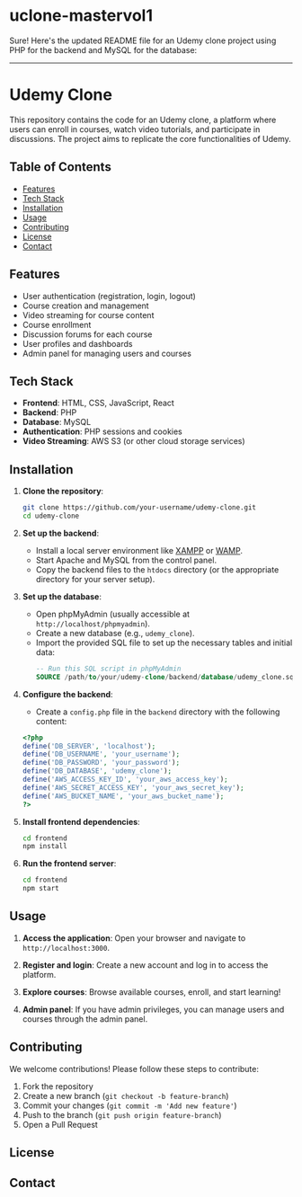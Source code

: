 # uclone-mastervol1
Sure! Here's the updated README file for an Udemy clone project using PHP for the backend and MySQL for the database:

---

# Udemy Clone

This repository contains the code for an Udemy clone, a platform where users can enroll in courses, watch video tutorials, and participate in discussions. The project aims to replicate the core functionalities of Udemy.

## Table of Contents

- [Features](#features)
- [Tech Stack](#tech-stack)
- [Installation](#installation)
- [Usage](#usage)
- [Contributing](#contributing)
- [License](#license)
- [Contact](#contact)

## Features

- User authentication (registration, login, logout)
- Course creation and management
- Video streaming for course content
- Course enrollment
- Discussion forums for each course
- User profiles and dashboards
- Admin panel for managing users and courses

## Tech Stack

- **Frontend**: HTML, CSS, JavaScript, React
- **Backend**: PHP
- **Database**: MySQL
- **Authentication**: PHP sessions and cookies
- **Video Streaming**: AWS S3 (or other cloud storage services)

## Installation

1. **Clone the repository**:
    ```bash
    git clone https://github.com/your-username/udemy-clone.git
    cd udemy-clone
    ```

2. **Set up the backend**:
    - Install a local server environment like [XAMPP](https://www.apachefriends.org/index.html) or [WAMP](http://www.wampserver.com/en/).
    - Start Apache and MySQL from the control panel.
    - Copy the backend files to the `htdocs` directory (or the appropriate directory for your server setup).

3. **Set up the database**:
    - Open phpMyAdmin (usually accessible at `http://localhost/phpmyadmin`).
    - Create a new database (e.g., `udemy_clone`).
    - Import the provided SQL file to set up the necessary tables and initial data:
      ```sql
      -- Run this SQL script in phpMyAdmin
      SOURCE /path/to/your/udemy-clone/backend/database/udemy_clone.sql;
      ```

4. **Configure the backend**:
    - Create a `config.php` file in the `backend` directory with the following content:
    ```php
    <?php
    define('DB_SERVER', 'localhost');
    define('DB_USERNAME', 'your_username');
    define('DB_PASSWORD', 'your_password');
    define('DB_DATABASE', 'udemy_clone');
    define('AWS_ACCESS_KEY_ID', 'your_aws_access_key');
    define('AWS_SECRET_ACCESS_KEY', 'your_aws_secret_key');
    define('AWS_BUCKET_NAME', 'your_aws_bucket_name');
    ?>
    ```

5. **Install frontend dependencies**:
    ```bash
    cd frontend
    npm install
    ```

6. **Run the frontend server**:
    ```bash
    cd frontend
    npm start
    ```

## Usage

1. **Access the application**:
    Open your browser and navigate to `http://localhost:3000`.

2. **Register and login**:
    Create a new account and log in to access the platform.

3. **Explore courses**:
    Browse available courses, enroll, and start learning!

4. **Admin panel**:
    If you have admin privileges, you can manage users and courses through the admin panel.

## Contributing

We welcome contributions! Please follow these steps to contribute:

1. Fork the repository
2. Create a new branch (`git checkout -b feature-branch`)
3. Commit your changes (`git commit -m 'Add new feature'`)
4. Push to the branch (`git push origin feature-branch`)
5. Open a Pull Request

## License



## Contact

